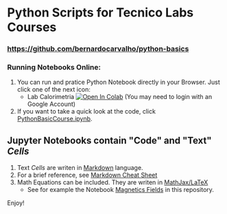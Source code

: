 # Python Scripts for Tecnico Labs Courses
### https://github.com/bernardocarvalho/python-basics


### Running Notebooks Online:
1. You can run and pratice Python Notebook directly in your Browser.
Just click one of the next icon:
    * Lab Calorimetria [![Open In Colab](https://colab.research.google.com/assets/colab-badge.svg)](https://colab.research.google.com/github/bernardocarvalho/python-basics/blob/main/fisica-leec/fisica-2-calorimetria.ipynb) (You may need to login with an Google Account)
2. If you want to take a quick look at the code, click [PythonBasicCourse.ipynb](https://github.com/bernardocarvalho/python-basics/blob/main/PythonBasicCourse.ipynb).

## Jupyter Notebooks contain "Code" and "Text" _Cells_

1. Text _Cells_ are writen in [Markdown](https://en.wikipedia.org/wiki/Markdown) language.
2. For a brief reference, see [Markdown Cheat Sheet](https://www.markdownguide.org/cheat-sheet)
3. Math Equations can be included. They are writen in [MathJax/LaTeX](https://jupyterbook.org/en/stable/content/math.html)
    * See for example the Notebook [Magnetics Fields](Athens-ExB/Nonuniform%20and%20constant%20magnetic%20field.ipynb) in this repository.


Enjoy!
